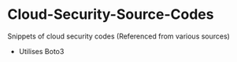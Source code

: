 # Cloud-Security-Source-Codes

Snippets of cloud security codes (Referenced from various sources)
- Utilises Boto3
